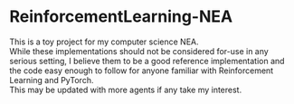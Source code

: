 # ReinforcementLearning-NEA
This is a toy project for my computer science NEA.  
 While these implementations should not be considered for-use in any serious setting, I believe them to be a good reference implementation and the code easy enough to follow for anyone familiar with Reinforcement Learning and PyTorch.  
This may be updated with more agents if any take my interest.